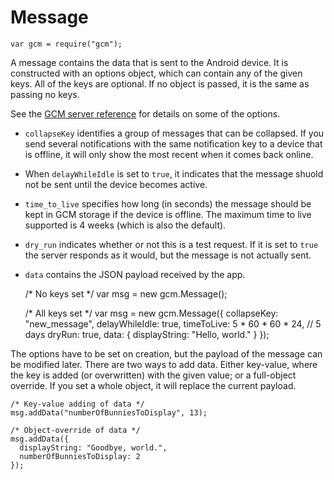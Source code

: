 # Message

    var gcm = require("gcm");

A message contains the data that is sent to the Android device.
It is constructed with an options object, which can contain any of the given keys.
All of the keys are optional.
If no object is passed, it is the same as passing no keys.

See the [GCM server reference](https://developer.android.com/google/gcm/server-ref.html#table1) for details on some of the options.

 - `collapseKey` identifies a group of messages that can be collapsed.
   If you send several notifications with the same notification key to a device that is offline, it will only show the most recent when it comes back online.
 - When `delayWhileIdle` is set to `true`, it indicates that the message shuold not be sent until the device becomes active.
 - `time_to_live` specifies how long (in seconds) the message should be kept in GCM storage if the device is offline.
   The maximum time to live supported is 4 weeks (which is also the default).
 - `dry_run` indicates whether or not this is a test request.
   If it is set to `true` the server responds as it would, but the message is not actually sent.
 - `data` contains the JSON payload received by the app.

    /* No keys set */
    var msg = new gcm.Message();

    /* All keys set */
    var msg = new gcm.Message({
      collapseKey: "new_message",
      delayWhileIdle: true,
      timeToLive: 5 * 60 * 60 * 24, // 5 days
      dryRun: true,
      data: {
        displayString: "Hello, world."
      }
    });

The options have to be set on creation, but the payload of the message can be modified later.
There are two ways to add data.
Either key-value, where the key is added (or overwritten) with the given value; or a full-object override.
If you set a whole object, it will replace the current payload.

    /* Key-value adding of data */
    msg.addData("numberOfBunniesToDisplay", 13);

    /* Object-override of data */
    msg.addData({
      displayString: "Goodbye, world.",
      numberOfBunniesToDisplay: 2
    });
